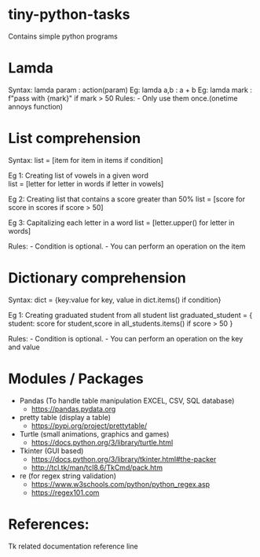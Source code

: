 # tiny-python-tasks
Contains simple python programs


# Lamda
Syntax: lamda param : action(param)
Eg: lamda a,b : a + b
Eg: lamda mark : f"pass with {mark}" if mark > 50
Rules:
    - Only use them once.(onetime annoys function)

# List comprehension

Syntax: list = [item for item in items if condition]

Eg 1: Creating list of vowels in a given word  
list = [letter for letter in words if letter in vowels]

Eg 2: Creating list that contains a score greater than 50%
list = [score for score in scores if score > 50]

Eg 3: Capitalizing each letter in a word 
list = [letter.upper() for letter in words]

Rules:
    - Condition is optional.
    - You can perform an operation on the item    

# Dictionary comprehension

Syntax: dict = {key:value for key, value in dict.items() if condition}

Eg 1: Creating graduated student from all  student list 
graduated_student = { student: score for student,score in all_students.items() if score > 50 }


Rules:
    - Condition is optional.
    - You can perform an operation on the key and value    

# Modules / Packages

- Pandas (To handle table manipulation EXCEL, CSV, SQL database)
  - https://pandas.pydata.org
- pretty table (display a table)
  - https://pypi.org/project/prettytable/
- Turtle (small animations, graphics and games)
  - https://docs.python.org/3/library/turtle.html
- Tkinter (GUI based)
  - https://docs.python.org/3/library/tkinter.html#the-packer
  - http://tcl.tk/man/tcl8.6/TkCmd/pack.htm
- re (for regex string validation)
  - https://www.w3schools.com/python/python_regex.asp
  - https://regex101.com



# References:

Tk related documentation reference line
